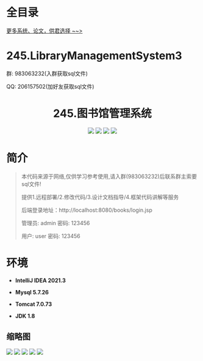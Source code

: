 # 全目录

[更多系统、论文，供君选择 ~~>](https://www.yuque.com/wisebit/blog)

# 245.LibraryManagementSystem3

<p>群: 983063232(入群获取sql文件)</p>
<p>QQ: 206157502(加好友获取sql文件)</p>

<p><h1 align="center">245.图书馆管理系统</h1></p>


<p align="center">
	<img src="https://img.shields.io/badge/jdk-1.8-orange.svg"/>
    <img src="https://img.shields.io/badge/servlet-5.x-lightgrey.svg"/>
    <img src="https://img.shields.io/badge/jsp-3.x-blue.svg"/>
    <img src="https://img.shields.io/badge/jdbc-5.x-yellow.svg"/>
</p>

# 简介

> 本代码来源于网络,仅供学习参考使用,请入群(983063232)后联系群主索要sql文件!
>
> 提供1.远程部署/2.修改代码/3.设计文档指导/4.框架代码讲解等服务
>
> 后端登录地址：http://localhost:8080/books/login.jsp
>
> 管理员: admin   密码: 123456
> 
> 用户: user 密码: 123456

# 环境

- <b>IntelliJ IDEA 2021.3</b>

- <b>Mysql 5.7.26</b>

- <b>Tomcat 7.0.73</b>

- <b>JDK 1.8</b>




## 缩略图

![](https://bitwise.oss-cn-heyuan.aliyuncs.com/2024/9/10/5c76f9cd-1fcb-431b-92de-745dd3148703.png)
![](https://bitwise.oss-cn-heyuan.aliyuncs.com/2024/9/10/c68f80ff-b314-4a17-95ee-bb0b600dd593.png)
![](https://bitwise.oss-cn-heyuan.aliyuncs.com/2024/9/10/83848d24-4528-4caa-bbe7-614ad321aeba.png)
![](https://bitwise.oss-cn-heyuan.aliyuncs.com/2024/9/10/a5548360-934b-476f-8722-8262334fdc9a.png)
![](https://bitwise.oss-cn-heyuan.aliyuncs.com/2024/9/10/f42c6424-2a42-4dbe-873e-ed21fbe7be9b.png)






